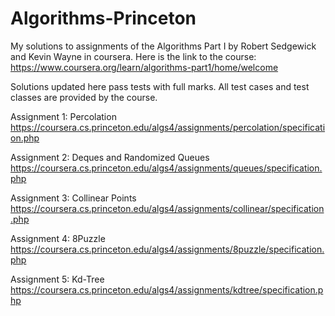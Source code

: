 # Algorithms-Princeton

My solutions to assignments of the Algorithms Part I by Robert Sedgewick and Kevin Wayne in coursera. Here is the link to the course: https://www.coursera.org/learn/algorithms-part1/home/welcome 

Solutions updated here pass tests with full marks. All test cases and test classes are provided by the course.

Assignment 1: Percolation https://coursera.cs.princeton.edu/algs4/assignments/percolation/specification.php

Assignment 2: Deques and Randomized Queues https://coursera.cs.princeton.edu/algs4/assignments/queues/specification.php

Assignment 3: Collinear Points https://coursera.cs.princeton.edu/algs4/assignments/collinear/specification.php

Assignment 4: 8Puzzle https://coursera.cs.princeton.edu/algs4/assignments/8puzzle/specification.php

Assignment 5: Kd-Tree https://coursera.cs.princeton.edu/algs4/assignments/kdtree/specification.php
